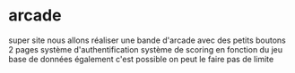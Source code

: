 # arcade
super site
nous allons réaliser une bande d'arcade avec des petits boutons
2 pages
système d'authentification
système de scoring en fonction du jeu
base de données également
c'est possible on peut le faire
pas de limite
